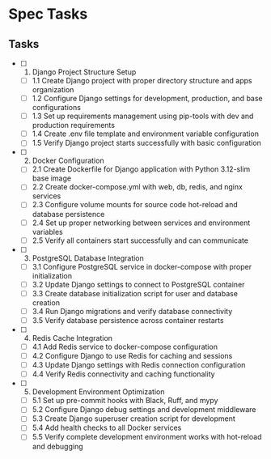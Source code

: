 # Spec Tasks

## Tasks

- [ ] 1. Django Project Structure Setup
  - [ ] 1.1 Create Django project with proper directory structure and apps organization
  - [ ] 1.2 Configure Django settings for development, production, and base configurations
  - [ ] 1.3 Set up requirements management using pip-tools with dev and production requirements
  - [ ] 1.4 Create .env file template and environment variable configuration
  - [ ] 1.5 Verify Django project starts successfully with basic configuration

- [ ] 2. Docker Configuration
  - [ ] 2.1 Create Dockerfile for Django application with Python 3.12-slim base image
  - [ ] 2.2 Create docker-compose.yml with web, db, redis, and nginx services
  - [ ] 2.3 Configure volume mounts for source code hot-reload and database persistence
  - [ ] 2.4 Set up proper networking between services and environment variables
  - [ ] 2.5 Verify all containers start successfully and can communicate

- [ ] 3. PostgreSQL Database Integration
  - [ ] 3.1 Configure PostgreSQL service in docker-compose with proper initialization
  - [ ] 3.2 Update Django settings to connect to PostgreSQL container
  - [ ] 3.3 Create database initialization script for user and database creation
  - [ ] 3.4 Run Django migrations and verify database connectivity
  - [ ] 3.5 Verify database persistence across container restarts

- [ ] 4. Redis Cache Integration
  - [ ] 4.1 Add Redis service to docker-compose configuration
  - [ ] 4.2 Configure Django to use Redis for caching and sessions
  - [ ] 4.3 Update Django settings with Redis connection configuration
  - [ ] 4.4 Verify Redis connectivity and caching functionality

- [ ] 5. Development Environment Optimization
  - [ ] 5.1 Set up pre-commit hooks with Black, Ruff, and mypy
  - [ ] 5.2 Configure Django debug settings and development middleware
  - [ ] 5.3 Create Django superuser creation script for development
  - [ ] 5.4 Add health checks to all Docker services
  - [ ] 5.5 Verify complete development environment works with hot-reload and debugging
